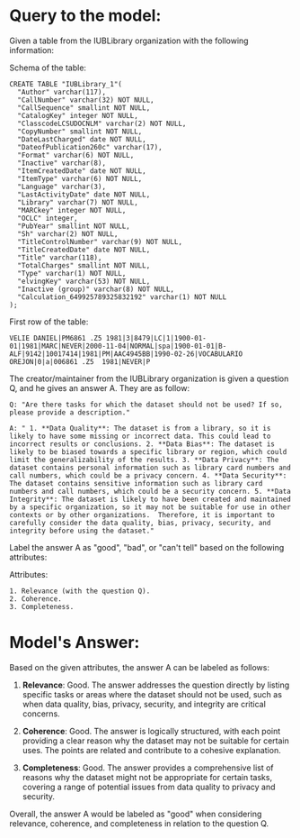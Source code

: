 # Query to the model:
Given a table from the IUBLibrary organization with the following information:

Schema of the table:
```
CREATE TABLE "IUBLibrary_1"(
  "Author" varchar(117),
  "CallNumber" varchar(32) NOT NULL,
  "CallSequence" smallint NOT NULL,
  "CatalogKey" integer NOT NULL,
  "ClasscodeLCSUDOCNLM" varchar(2) NOT NULL,
  "CopyNumber" smallint NOT NULL,
  "DateLastCharged" date NOT NULL,
  "DateofPublication260c" varchar(17),
  "Format" varchar(6) NOT NULL,
  "Inactive" varchar(8),
  "ItemCreatedDate" date NOT NULL,
  "ItemType" varchar(6) NOT NULL,
  "Language" varchar(3),
  "LastActivityDate" date NOT NULL,
  "Library" varchar(7) NOT NULL,
  "MARCkey" integer NOT NULL,
  "OCLC" integer,
  "PubYear" smallint NOT NULL,
  "Sh" varchar(2) NOT NULL,
  "TitleControlNumber" varchar(9) NOT NULL,
  "TitleCreatedDate" date NOT NULL,
  "Title" varchar(118),
  "TotalCharges" smallint NOT NULL,
  "Type" varchar(1) NOT NULL,
  "elvingKey" varchar(53) NOT NULL,
  "Inactive (group)" varchar(8) NOT NULL,
  "Calculation_649925789325832192" varchar(1) NOT NULL
);
```

First row of the table:
```
VELIE DANIEL|PM6861 .Z5 1981|3|8479|LC|1|1900-01-01|1981|MARC|NEVER|2000-11-04|NORMAL|spa|1900-01-01|B-ALF|9142|10017414|1981|PM|AAC4945BB|1990-02-26|VOCABULARIO OREJON|0|a|006861 .Z5  1981|NEVER|P
```

The creator/maintainer from the IUBLibrary organization is given a question Q, and he gives an answer A. They are as follow:

```
Q: "Are there tasks for which the dataset should not be used? If so, please provide a description."

A: " 1. **Data Quality**: The dataset is from a library, so it is likely to have some missing or incorrect data. This could lead to incorrect results or conclusions. 2. **Data Bias**: The dataset is likely to be biased towards a specific library or region, which could limit the generalizability of the results. 3. **Data Privacy**: The dataset contains personal information such as library card numbers and call numbers, which could be a privacy concern. 4. **Data Security**: The dataset contains sensitive information such as library card numbers and call numbers, which could be a security concern. 5. **Data Integrity**: The dataset is likely to have been created and maintained by a specific organization, so it may not be suitable for use in other contexts or by other organizations.  Therefore, it is important to carefully consider the data quality, bias, privacy, security, and integrity before using the dataset."
```

Label the answer A as "good", "bad", or "can't tell" based on the following attributes:

Attributes:
```
1. Relevance (with the question Q).
2. Coherence.
3. Completeness.
```

# Model's Answer:

Based on the given attributes, the answer A can be labeled as follows:

1. **Relevance**: Good. The answer addresses the question directly by listing specific tasks or areas where the dataset should not be used, such as when data quality, bias, privacy, security, and integrity are critical concerns.

2. **Coherence**: Good. The answer is logically structured, with each point providing a clear reason why the dataset may not be suitable for certain uses. The points are related and contribute to a cohesive explanation.

3. **Completeness**: Good. The answer provides a comprehensive list of reasons why the dataset might not be appropriate for certain tasks, covering a range of potential issues from data quality to privacy and security.

Overall, the answer A would be labeled as "good" when considering relevance, coherence, and completeness in relation to the question Q.
